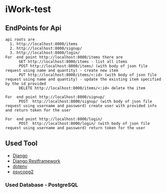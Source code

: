 # iWork-test
## EndPoints for Api
```
api roots are 
  1. http://localhost:8000/items
  2. http://localhost:8000/signup/
  3. http://localhost:8000/login/
For  end point http://localhost:8000/items there are  
      GET http://localhost:8000/items - list all items 
      POST http://localhost:8000/items/ (with body of json file request using name and quantity) - create new item
      PUT http://localhost:8000/items/<:id> (with body of json file request using name and quantity) - update the existing item specified by the id provided
      DELETE http://localhost:8000/items/<:id> delete the item 

For  end point http://localhost:8000/signup/ 
      POST  http://localhost:8000/signup/ (with body of json file request using username and password) create user with provided info and return token for the user

For  end point http://localhost:8000/login/
      POST  http://localhost:8000/login/ (with body of json file request using username and password) return token for the user

```

## Used Tool 
  - [Django](https://www.djangoproject.com/) 
  - [Django Restframework](https://www.django-rest-framework.org/)
  - [dotenv](https://github.com/theskumar/python-dotenv)
  - [psycopg2](https://github.com/psycopg/psycopg2)
### Used Database - PostgreSQL
